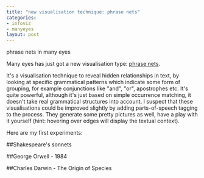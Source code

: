 ```yaml
--- 
title: "new visualisation technique: phrase nets"
categories: 
- infoviz
- manyeyes
layout: post
---
```


phrase nets in many eyes

Many eyes has just got a new visualisation type: [phrase nets](http://manyeyes.alphaworks.ibm.com/blog/2009/03/23/new-visualization-the-phrase-net/).

It's a visualisation technique to reveal hidden relationships in text, by looking at specific grammatical patterns which indicate
some form of grouping, for example conjunctions like "and", "or", apostrophes etc. It's quite powerful, although it's 
just based on simple occurrence matching, it doesn't take real grammatical structures into account. I suspect that these
visualisations could be improved slightly by adding parts-of-speech tagging to the process. They generate some pretty pictures
as well, have a play with it yourself (hint: hovering over edges will display the textual context).

Here are my first experiments:

##Shakespeare's sonnets

<script type="text/javascript" src="http://manyeyes.alphaworks.ibm.com/manyeyes/visualizations/0903ed221f0811dea39b000255111976/comments/090a595a1f0811dea39b000255111976.js?width=400&height=350"></script>

##George Orwell - 1984

<script type="text/javascript" src="http://manyeyes.alphaworks.ibm.com/manyeyes/visualizations/cb3555021efe11de8cd3000255111976/comments/cb38da9c1efe11de8cd3000255111976.js?width=400&height=350"></script>

##Charles Darwin - The Origin of Species

<script type="text/javascript" src="http://manyeyes.alphaworks.ibm.com/manyeyes/visualizations/dc89f63e1f0611de8ccb000255111976/comments/dc8ccbfc1f0611de8ccb000255111976.js?width=400&height=350"></script>
